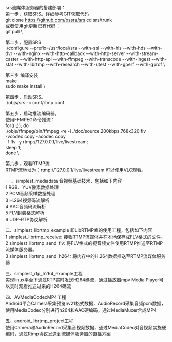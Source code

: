 srs流媒体服务器的搭建部署： \
 第一步，获取SRS。详细参考GIT获取代码 \
   git clone https://github.com/ossrs/srs cd srs/trunk \
   或者使用git更新已有代码：\
   git pull \
   
   
第二步，配置SRS \
   ./configure --prefix=/usr/local/srs --with-ssl --with-hls --with-hds --with-dvr --with-nginx --with-http-callback --with-http-server --with-stream-caster --with-http-api --with-ffmpeg --with-transcode --with-ingest --with-stat --with-librtmp --with-research --with-utest --with-gperf --with-gprof \
   
   
第三步 编译安装 \
   make \
   sudo make install \
   
第四步，启动SRS。\
   ./objs/srs -c conf/rtmp.conf

第五步，启动推流编码器。\
  使用FFMPEG命令推流： \
  for((;;)); do \
    ./objs/ffmpeg/bin/ffmpeg -re -i ./doc/source.200kbps.768x320.flv \
    -vcodec copy -acodec copy \
    -f flv -y rtmp://127.0.0.1/live/livestream; \
    sleep 1; \
   done \
   
第六步，观看RTMP流 \
   RTMP流地址为：rtmp://127.0.0.1/live/livestream 可以使用VLC观看。



一 、simplest_mediadata 音视频基础技术，包括如下内容 \
   1 RGB、YUV像素数据处理 \
   2 PCM音频采样数据处理 \
   3 H.264视频码流解析 \
   4 AAC音频码流解析 \
   5 FLV封装格式解析 \
   6 UDP-RTP协议解析

二、simplest_librtmp_example 即LibRTMP库的使用工程，包括如下内容 \
   1 simplest_librtmp_receive: 接收RTMP流媒体并在本地保存成FLV格式的文件。\
   2 simplest_librtmp_send_flv: 将FLV格式的视音频文件使用RTMP推送至RTMP流媒体服务器。\
   3 simplest_librtmp_send_h264: 将内存中的H.264数据推送至RTMP流媒体服务器

三、simplest_rtp_h264_example工程 \
   实现linux平台下通过RTP实时发送H264碼流，通过播放器mpv Media Player可以实时观看推送过来的H264碼流


四、AVMediaCodecMP4工程 \
   Android平台Camera采集预览nv21格式数据，AudioRecord采集音频pcm数据，使用MediaCodec分别进行h264和AAC硬编码，通过MediaMuxer合成MP4


五、android_librtmp_project工程 \
  使用Camera和AudioRecord采集音视频数据，通过MediaCodec对音视频实施硬编码，通过Rtmp协议发送到流媒体服务器的直播方案
    
